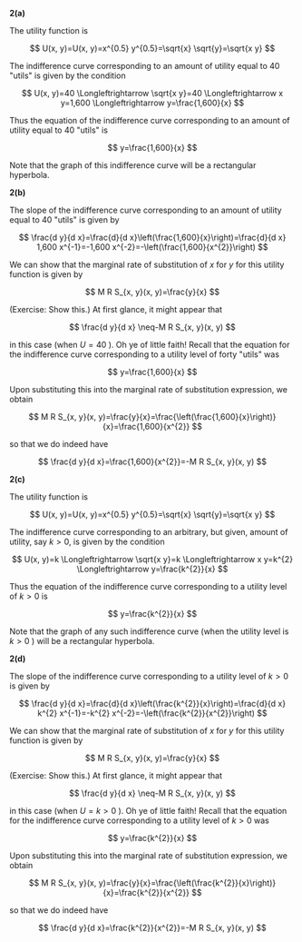 **2(a)**

The utility function is

$$
U(x, y)=U(x, y)=x^{0.5} y^{0.5}=\sqrt{x} \sqrt{y}=\sqrt{x y}
$$

The indifference curve corresponding to an amount of utility equal to 40 "utils" is given by the condition

$$
U(x, y)=40 \Longleftrightarrow \sqrt{x y}=40 \Longleftrightarrow x y=1,600 \Longleftrightarrow y=\frac{1,600}{x}
$$

Thus the equation of the indifference curve corresponding to an amount of utility equal to 40 "utils" is

$$
y=\frac{1,600}{x}
$$

Note that the graph of this indifference curve will be a rectangular hyperbola.




**2(b)**

The slope of the indifference curve corresponding to an amount of utility equal to 40 "utils" is given by

$$
\frac{d y}{d x}=\frac{d}{d x}\left(\frac{1,600}{x}\right)=\frac{d}{d x} 1,600 x^{-1}=-1,600 x^{-2}=-\left(\frac{1,600}{x^{2}}\right)
$$

We can show that the marginal rate of substitution of $x$ for $y$ for this utility function is given by

$$
M R S_{x, y}(x, y)=\frac{y}{x}
$$

(Exercise: Show this.) At first glance, it might appear that

$$
\frac{d y}{d x} \neq-M R S_{x, y}(x, y)
$$

in this case (when $U=40$ ). Oh ye of little faith! Recall that the equation for the indifference curve corresponding to a utility level of forty "utils" was

$$
y=\frac{1,600}{x}
$$

Upon substituting this into the marginal rate of substitution expression, we obtain

$$
M R S_{x, y}(x, y)=\frac{y}{x}=\frac{\left(\frac{1,600}{x}\right)}{x}=\frac{1,600}{x^{2}}
$$

so that we do indeed have

$$
\frac{d y}{d x}=\frac{1,600}{x^{2}}=-M R S_{x, y}(x, y)
$$

**2(c)**

The utility function is

$$
U(x, y)=U(x, y)=x^{0.5} y^{0.5}=\sqrt{x} \sqrt{y}=\sqrt{x y}
$$

The indifference curve corresponding to an arbitrary, but given, amount of utility, say $k>0$, is given by the condition

$$
U(x, y)=k \Longleftrightarrow \sqrt{x y}=k \Longleftrightarrow x y=k^{2} \Longleftrightarrow y=\frac{k^{2}}{x}
$$

Thus the equation of the indifference curve corresponding to a utility level of $k>0$ is

$$
y=\frac{k^{2}}{x}
$$

Note that the graph of any such indifference curve (when the utility level is $k>0$ ) will be a rectangular hyperbola.

**2(d)**

The slope of the indifference curve corresponding to a utility level of $k>0$ is given by

$$
\frac{d y}{d x}=\frac{d}{d x}\left(\frac{k^{2}}{x}\right)=\frac{d}{d x} k^{2} x^{-1}=-k^{2} x^{-2}=-\left(\frac{k^{2}}{x^{2}}\right)
$$

We can show that the marginal rate of substitution of $x$ for $y$ for this utility function is given by

$$
M R S_{x, y}(x, y)=\frac{y}{x}
$$

(Exercise: Show this.) At first glance, it might appear that

$$
\frac{d y}{d x} \neq-M R S_{x, y}(x, y)
$$

in this case (when $U=k>0$ ). Oh ye of little faith! Recall that the equation for the indifference curve corresponding to a utility level of $k>0$ was

$$
y=\frac{k^{2}}{x}
$$

Upon substituting this into the marginal rate of substitution expression, we obtain

$$
M R S_{x, y}(x, y)=\frac{y}{x}=\frac{\left(\frac{k^{2}}{x}\right)}{x}=\frac{k^{2}}{x^{2}}
$$

so that we do indeed have

$$
\frac{d y}{d x}=\frac{k^{2}}{x^{2}}=-M R S_{x, y}(x, y)
$$

